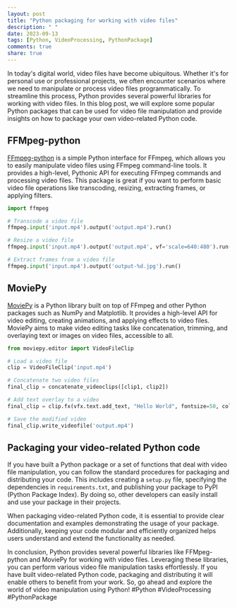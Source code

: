 ```yaml
---
layout: post
title: "Python packaging for working with video files"
description: " "
date: 2023-09-13
tags: [Python, VideoProcessing, PythonPackage]
comments: true
share: true
---
```


In today's digital world, video files have become ubiquitous. Whether it's for personal use or professional projects, we often encounter scenarios where we need to manipulate or process video files programmatically. To streamline this process, Python provides several powerful libraries for working with video files. In this blog post, we will explore some popular Python packages that can be used for video file manipulation and provide insights on how to package your own video-related Python code.

## FFMpeg-python

[FFmpeg-python](https://github.com/kkroening/ffmpeg-python) is a simple Python interface for FFmpeg, which allows you to easily manipulate video files using FFmpeg command-line tools. It provides a high-level, Pythonic API for executing FFmpeg commands and processing video files. This package is great if you want to perform basic video file operations like transcoding, resizing, extracting frames, or applying filters.

```python
import ffmpeg

# Transcode a video file
ffmpeg.input('input.mp4').output('output.mp4').run()

# Resize a video file
ffmpeg.input('input.mp4').output('output.mp4', vf='scale=640:480').run()

# Extract frames from a video file
ffmpeg.input('input.mp4').output('output-%d.jpg').run()
```

## MoviePy

[MoviePy](https://zulko.github.io/moviepy/) is a Python library built on top of FFmpeg and other Python packages such as NumPy and Matplotlib. It provides a high-level API for video editing, creating animations, and applying effects to video files. MoviePy aims to make video editing tasks like concatenation, trimming, and overlaying text or images on video files, accessible to all.

```python
from moviepy.editor import VideoFileClip

# Load a video file
clip = VideoFileClip('input.mp4')

# Concatenate two video files
final_clip = concatenate_videoclips([clip1, clip2])

# Add text overlay to a video
final_clip = clip.fx(vfx.text.add_text, "Hello World", fontsize=50, color='white')

# Save the modified video
final_clip.write_videofile('output.mp4')
```

## Packaging your video-related Python code

If you have built a Python package or a set of functions that deal with video file manipulation, you can follow the standard procedures for packaging and distributing your code. This includes creating a `setup.py` file, specifying the dependencies in `requirements.txt`, and publishing your package to PyPI (Python Package Index). By doing so, other developers can easily install and use your package in their projects.

When packaging video-related Python code, it is essential to provide clear documentation and examples demonstrating the usage of your package. Additionally, keeping your code modular and efficiently organized helps users understand and extend the functionality as needed.

In conclusion, Python provides several powerful libraries like FFMpeg-python and MoviePy for working with video files. Leveraging these libraries, you can perform various video file manipulation tasks effortlessly. If you have built video-related Python code, packaging and distributing it will enable others to benefit from your work. So, go ahead and explore the world of video manipulation using Python! #Python #VideoProcessing #PythonPackage